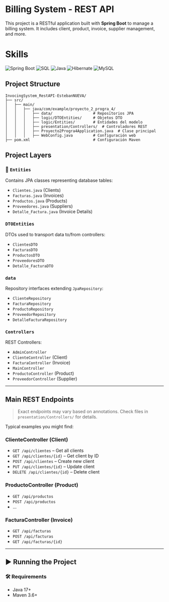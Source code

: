 # Billing System - REST API

This project is a RESTful application built with **Spring Boot** to manage a billing system. It includes client, product, invoice, supplier management, and more.

# Skills
![Spring Boot](https://img.shields.io/badge/Spring%20Boot-6DB33F?style=for-the-badge&logo=spring-boot&logoColor=white)
![SQL](https://img.shields.io/badge/Language-SQL-4479A1?style=for-the-badge&logo=sqlite&logoColor=white)
![Java](https://img.shields.io/badge/Java-ED8B00?style=for-the-badge&logo=java&logoColor=white)
![Hibernate](https://img.shields.io/badge/ORM-Hibernate-59666C?style=for-the-badge&logo=hibernate&logoColor=white)
![MySQL](https://img.shields.io/badge/Database-MySQL-4479A1?style=for-the-badge&logo=mysql&logoColor=white)




## Project Structure

```
InvocingSystem_RestAPI-EstebanNUEVA/
├── src/
│   ├── main/
│   │   ├── java/com/example/proyecto_2_progra_4/
│   │   │   ├── data/                  # Repositorios JPA
│   │   │   ├── logic/DTOEntities/     # Objetos DTO
│   │   │   ├── logic/Entities/        # Entidades del modelo
│   │   │   ├── presentation/Controllers/  # Controladores REST
│   │   │   ├── Proyecto2Progra4Application.java  # Clase principal
│   │   │   ├── WebConfig.java         # Configuración web
├── pom.xml                            # Configuración Maven
```


## Project Layers

### 📁 `Entities`
Contains JPA classes representing database tables:
- `Clientes.java` (Clients)
- `Facturas.java` (Invoices)
- `Productos.java` (Products)
- `Proveedores.java` (Suppliers)
- `Detalle_Factura.java` (Invoice Details)

### `DTOEntities`
DTOs used to transport data to/from controllers:
- `ClientesDTO`
- `FacturasDTO`
- `ProductosDTO`
- `ProveedoresDTO`
- `Detalle_FacturaDTO`

### `data`
Repository interfaces extending `JpaRepository`:
- `ClienteRepository`
- `FacturaRepository`
- `ProductoRepository`
- `ProveedorRepository`
- `DetalleFacturaRepository`

### `Controllers`
REST Controllers:
- `AdminController`
- `ClienteController` (Client)
- `FacturaController` (Invoice)
- `MainController`
- `ProductoController` (Product)
- `ProveedorController` (Supplier)

---

## Main REST Endpoints

> Exact endpoints may vary based on annotations. Check files in `presentation/Controllers/` for details.

Typical examples you might find:

### ClienteController (Client)
- `GET /api/clientes` – Get all clients
- `GET /api/clientes/{id}` – Get client by ID
- `POST /api/clientes` – Create new client
- `PUT /api/clientes/{id}` – Update client
- `DELETE /api/clientes/{id}` – Delete client

### ProductoController (Product)
- `GET /api/productos`
- `POST /api/productos`
- ...

### FacturaController (Invoice)
- `GET /api/facturas`
- `POST /api/facturas`
- `GET /api/facturas/{id}`

---

## ▶️ Running the Project

### 🛠️ Requirements
- Java 17+
- Maven 3.6+

